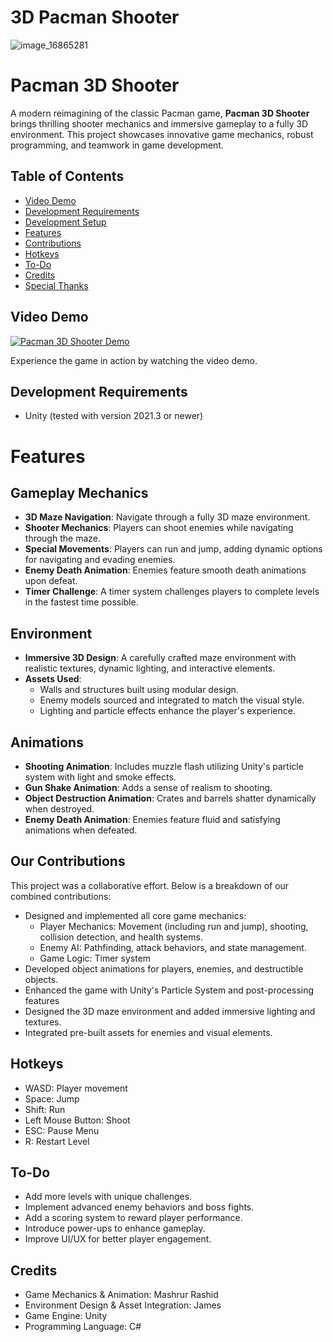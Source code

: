 # 3D Pacman Shooter

![image_16865281](https://github.com/user-attachments/assets/35c6573f-34e6-445f-bb02-f0fe3078814a)
# Pacman 3D Shooter

A modern reimagining of the classic Pacman game, **Pacman 3D Shooter** brings thrilling shooter mechanics and immersive gameplay to a fully 3D environment. This project showcases innovative game mechanics, robust programming, and teamwork in game development.

## Table of Contents
- [Video Demo](#video-demo)
- [Development Requirements](#development-requirements)
- [Development Setup](#development-setup)
- [Features](#features)
- [Contributions](#contributions)
- [Hotkeys](#hotkeys)
- [To-Do](#to-do)
- [Credits](#credits)
- [Special Thanks](#special-thanks)

## Video Demo

[![Pacman 3D Shooter Demo](https://img.youtube.com/vi/sgMRPB3Ot78/0.jpg)](https://www.youtube.com/watch?v=sgMRPB3Ot78 "Pacman 3D Shooter Demo")

Experience the game in action by watching the video demo.



## Development Requirements

- Unity (tested with version 2021.3 or newer)

# Features

## Gameplay Mechanics

- **3D Maze Navigation**: Navigate through a fully 3D maze environment.
- **Shooter Mechanics**: Players can shoot enemies while navigating through the maze.
- **Special Movements**: Players can run and jump, adding dynamic options for navigating and evading enemies.
- **Enemy Death Animation**: Enemies feature smooth death animations upon defeat.
- **Timer Challenge**: A timer system challenges players to complete levels in the fastest time possible.

## Environment

- **Immersive 3D Design**: A carefully crafted maze environment with realistic textures, dynamic lighting, and interactive elements.
- **Assets Used**:
  - Walls and structures built using modular design.
  - Enemy models sourced and integrated to match the visual style.
  - Lighting and particle effects enhance the player's experience.

## Animations

- **Shooting Animation**: Includes muzzle flash utilizing Unity's particle system with light and smoke effects.
- **Gun Shake Animation**: Adds a sense of realism to shooting.
- **Object Destruction Animation**: Crates and barrels shatter dynamically when destroyed.
- **Enemy Death Animation**: Enemies feature fluid and satisfying animations when defeated.

## Our Contributions

This project was a collaborative effort. Below is a breakdown of our combined contributions:



- Designed and implemented all core game mechanics:
  - Player Mechanics: Movement (including run and jump), shooting, collision detection, and health systems.
  - Enemy AI: Pathfinding, attack behaviors, and state management.
  - Game Logic: Timer system 
- Developed object animations for players, enemies, and destructible objects.
- Enhanced the game with Unity's Particle System  and post-processing features
- Designed the 3D maze environment and added immersive lighting and textures.
- Integrated pre-built assets for enemies and visual elements.


## Hotkeys

- WASD: Player movement
- Space: Jump
- Shift: Run
- Left Mouse Button: Shoot
- ESC: Pause Menu
- R: Restart Level

## To-Do

- Add more levels with unique challenges.
- Implement advanced enemy behaviors and boss fights.
- Add a scoring system to reward player performance.
- Introduce power-ups to enhance gameplay.
- Improve UI/UX for better player engagement.

## Credits

- Game Mechanics & Animation: Mashrur Rashid
- Environment Design & Asset Integration: James
- Game Engine: Unity
- Programming Language: C#


